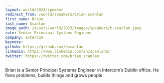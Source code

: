 ```yaml
---
layout: world/2023/speaker
redirect_from: /world/speakers/brian-scanlan
first_name: Brian
last_name: Scanlan
image_path: /assets/world/2023/images/speakers/b-scanlan.jpeg
role: Senior Principal Systems Engineer
company: Intercom
keynote:
github: https://github.com/bscanlan
linkedin: https://www.linkedin.com/in/scanlanb/
twitter: https://twitter.com/brian_scanlan
---
```


Brian is a Senior Principal Systems Engineer in Intercom’s Dublin office. He fixes problems, builds things and grows people.
